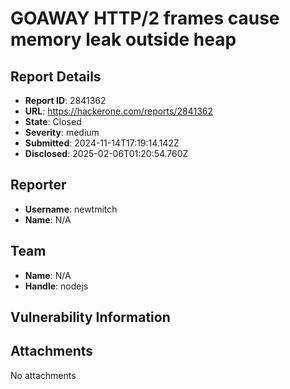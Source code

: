 # GOAWAY HTTP/2 frames cause memory leak outside heap

## Report Details
- **Report ID**: 2841362
- **URL**: https://hackerone.com/reports/2841362
- **State**: Closed
- **Severity**: medium
- **Submitted**: 2024-11-14T17:19:14.142Z
- **Disclosed**: 2025-02-06T01:20:54.760Z

## Reporter
- **Username**: newtmitch
- **Name**: N/A

## Team
- **Name**: N/A
- **Handle**: nodejs

## Vulnerability Information


## Attachments
No attachments

